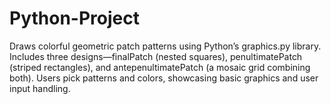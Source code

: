 # Python-Project
Draws colorful geometric patch patterns using Python’s graphics.py library. Includes three designs—finalPatch (nested squares), penultimatePatch (striped rectangles), and antepenultimatePatch (a mosaic grid combining both). Users pick patterns and colors, showcasing basic graphics and user input handling.
